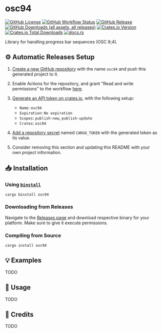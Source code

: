 # osc94

[![GitHub License](https://img.shields.io/github/license/PRO-2684/osc94?logo=opensourceinitiative)](https://github.com/PRO-2684/osc94/blob/main/LICENSE)
[![GitHub Workflow Status](https://img.shields.io/github/actions/workflow/status/PRO-2684/osc94/release.yml?logo=githubactions)](https://github.com/PRO-2684/osc94/blob/main/.github/workflows/release.yml)
[![GitHub Release](https://img.shields.io/github/v/release/PRO-2684/osc94?logo=githubactions)](https://github.com/PRO-2684/osc94/releases)
[![GitHub Downloads (all assets, all releases)](https://img.shields.io/github/downloads/PRO-2684/osc94/total?logo=github)](https://github.com/PRO-2684/osc94/releases)
[![Crates.io Version](https://img.shields.io/crates/v/osc94?logo=rust)](https://crates.io/crates/osc94)
[![Crates.io Total Downloads](https://img.shields.io/crates/d/osc94?logo=rust)](https://crates.io/crates/osc94)
[![docs.rs](https://img.shields.io/docsrs/osc94?logo=rust)](https://docs.rs/osc94)

Library for handling progress bar sequences (OSC 9;4).

## ⚙️ Automatic Releases Setup

1. [Create a new GitHub repository](https://github.com/new) with the name `osc94` and push this generated project to it.
2. Enable Actions for the repository, and grant "Read and write permissions" to the workflow [here](https://github.com/PRO-2684/osc94/settings/actions).
3. [Generate an API token on crates.io](https://crates.io/settings/tokens/new), with the following setup:

    - `Name`: `osc94`
    - `Expiration`: `No expiration`
    - `Scopes`: `publish-new`, `publish-update`
    - `Crates`: `osc94`

4. [Add a repository secret](https://github.com/PRO-2684/osc94/settings/secrets/actions) named `CARGO_TOKEN` with the generated token as its value.
5. Consider removing this section and updating this README with your own project information.

## 📥 Installation

### Using [`binstall`](https://github.com/cargo-bins/cargo-binstall)

```shell
cargo binstall osc94
```

### Downloading from Releases

Navigate to the [Releases page](https://github.com/PRO-2684/osc94/releases) and download respective binary for your platform. Make sure to give it execute permissions.

### Compiling from Source

```shell
cargo install osc94
```

## 💡 Examples

TODO

## 📖 Usage

TODO

## 🎉 Credits

TODO
